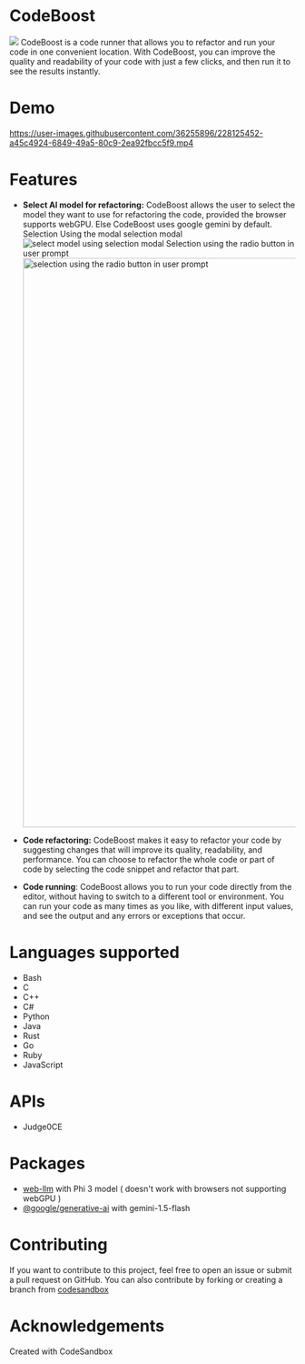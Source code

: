 # CodeBoost

<img src="https://raw.githubusercontent.com/abhirampai/CodeBoost/main/public/favicon.ico">
CodeBoost is a code runner that allows you to refactor and run your code in one convenient location. With CodeBoost, you can improve the quality and readability of your code with just a few clicks, and then run it to see the results instantly.

# Demo

https://user-images.githubusercontent.com/36255896/228125452-a45c4924-6849-49a5-80c9-2ea92fbcc5f9.mp4

# Features

- <b>Select AI model for refactoring:</b> CodeBoost allows the user to select the model they want to use for refactoring the code, provided the browser supports webGPU. Else CodeBoost uses google gemini by default.
  Selection Using the modal selection modal
  ![select model using selection modal](https://github.com/user-attachments/assets/8c536f0d-2bce-4f25-8044-c28cf2174649)
  Selection using the radio button in user prompt
  <img width="1001" alt="selection using the radio button in user prompt" src="https://github.com/user-attachments/assets/3a2c5791-93ac-4765-9ca5-d2b98a68846c">

- <b>Code refactoring:</b> CodeBoost makes it easy to refactor your code by suggesting changes that will improve its quality, readability, and performance. You can choose to refactor the whole code or part of code by selecting the code snippet and refactor that part.
- <b>Code running</b>: CodeBoost allows you to run your code directly from the editor, without having to switch to a different tool or environment. You can run your code as many times as you like, with different input values, and see the output and any errors or exceptions that occur.

# Languages supported

- Bash
- C
- C++
- C#
- Python
- Java
- Rust
- Go
- Ruby
- JavaScript

# APIs

- Judge0CE

# Packages
- [web-llm](https://github.com/mlc-ai/web-llm) with Phi 3 model ( doesn't work with browsers not supporting webGPU )
- [@google/generative-ai](github.com/google/generative-ai-js) with gemini-1.5-flash

# Contributing

If you want to contribute to this project, feel free to open an issue or submit a pull request on GitHub.
You can also contribute by forking or creating a branch from [codesandbox](https://codesandbox.io/s/github/abhirampai/CodeBoost)

# Acknowledgements

Created with CodeSandbox
